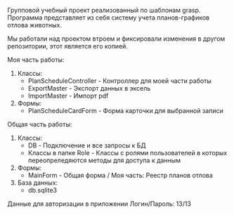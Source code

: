 Групповой учебный проект реализованный по шаблонам grasp. Программа представляет из себя систему учета планов-графиков отлова животных.

Мы работали над проектом втроем и фиксировали изменения в другом репозитории, этот является его копией.

Моя часть работы:
  1. Классы:
     * PlanScheduleController  - Контроллер для моей части работы
     * ExportMaster            - Экспорт данных в эксель
     * ImportMaster            - Импорт pdf
  3. Формы:
     * PlanScheduleCardForm    - Форма карточки для выбранной записи
       
Общая часть работы:
  1. Классы:
     * DB                       - Подключение и все запросы к БД
     * Классы в папке Role      - Классы с ролями пользователей в которых переопреледяются методы для доступа к данным
  3. Формы:
     * MainForm                - Общая форма / Моя часть: Реестр планов отлова
  5. База данных:
     * db.sqlite3
    
Данные для авторизации в приложении Логин/Пароль: 13/13
